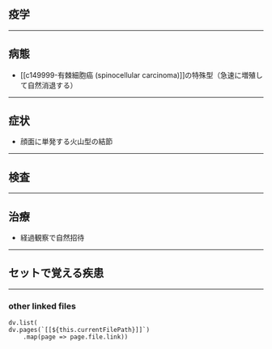 ## 疫学
---
## 病態
- [[c149999-有棘細胞癌 (spinocellular carcinoma)]]の特殊型（急速に増殖して自然消退する）
---
## 症状
- 顔面に単発する火山型の結節
---
## 検査
---
## 治療
- 経過観察で自然招待
---
## セットで覚える疾患
---
### other linked files
```dataviewjs
dv.list(
dv.pages(`[[${this.currentFilePath}]]`)
	.map(page => page.file.link))
```